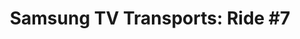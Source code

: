 ---
layout: default
category: bts
tags: ["tvtransports","brightsigns","raspberrypi","nodejs"]
video: "https://player.vimeo.com/video/171779535?badge=0&amp;autopause=0&amp;player_id=0&amp;app_id=72231"
title: "Samsung TV Transports: Ride #7"
thumbnail: "https://i.vimeocdn.com/video/577315439_295x166.jpg?r=pad"
---